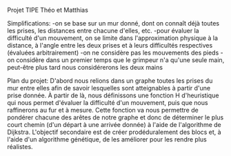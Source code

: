 Projet TIPE Théo et Matthias

Simplifications:
-on se base sur un mur donné, dont on connaît déjà toutes les prises, les distances entre chacune d'elles, etc.
-pour évaluer la difficulté d'un mouvement, on se limite dans l'approximation physique à la distance, à l'angle entre les deux prises et à leurs difficultés respectives (évaluées arbitrairement)
-on ne considère pas les mouvements des pieds
-on considère dans un premier temps que le grimpeur n'a qu'une seule main, peut-être plus tard nous considérerons les deux mains

Plan du projet:
D'abord nous relions dans un graphe toutes les prises du mur entre elles afin de savoir lesquelles sont atteignables à partir d'une prise donnée. À partir de là, nous définissons une fonction H d'heuristique qui nous permet d'évaluer la difficulté d'un mouvement, puis que nous raffinerons au fur et à mesure. Cette fonction va nous permettre de pondérer chacune des arêtes de notre graphe et donc de déterminer le plus court chemin (d'un départ à une arrivée donnée) à l'aide de l'algorithme de Dijkstra.
L'objectif secondaire est de créer prodéduralement des blocs et, à l'aide d'un algorithme génétique, de les améliorer pour les rendre plus réalistes.
